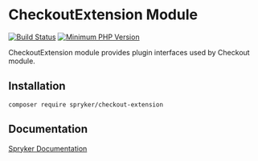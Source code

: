 # CheckoutExtension Module
[![Build Status](https://travis-ci.org/spryker/checkout-extension.svg)](https://travis-ci.org/spryker/checkout-extension)
[![Minimum PHP Version](https://img.shields.io/badge/php-%3E%3D%207.3-8892BF.svg)](https://php.net/)

CheckoutExtension module provides plugin interfaces used by Checkout module.

## Installation

```
composer require spryker/checkout-extension
```

## Documentation

[Spryker Documentation](https://academy.spryker.com/developing_with_spryker/module_guide/modules.html)
